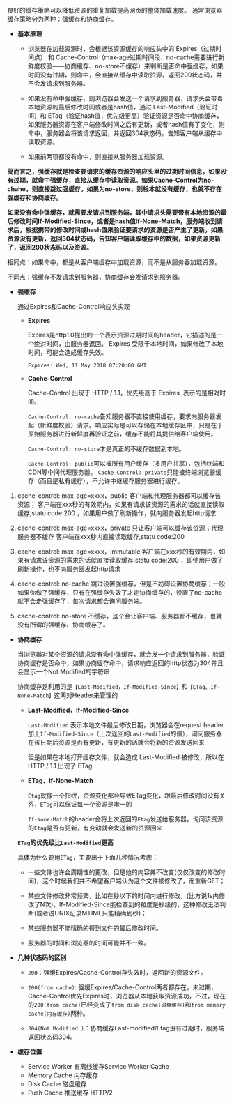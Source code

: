 良好的缓存策略可以降低资源的重复加载提高网页的整体加载速度。
通常浏览器缓存策略分为两种：强缓存和协商缓存。

* **基本原理**
  
  * 浏览器在加载资源时，会根据该资源缓存的响应头中的 Expires（过期时间点） 和 Cache-Control（max-age过期时间段、no-cache需要进行新鲜度校验——协商缓存、no-store不缓存）来判断是否命中强缓存，如果时间没有过期，则命中，会直接从缓存中读取资源，返回200状态码，并不会发请求到服务器。
  
  * 如果没有命中强缓存，则浏览器会发送一个请求到服务器，请求头会带着本地资源的最后修改时间或者是hash值，通过 Last-Modified（验证时间）和 ETag（验证hash值，优先级更高）验证资源是否命中协商缓存，如果服务器资源在客户端修改时间之后有更新，或者hash值有了变化，则命中，服务器会将该请求返回，并返回304状态码，告知客户端从缓存中读取资源。
  
  * 如果前两项都没有命中，则直接从服务器加载资源。
  
    

**简而言之，强缓存就是检查要请求的缓存资源的响应头里的过期时间信息，如果没有过期，就命中强缓存，直接从缓存中读取资源。如果Cache-Control为no-chahe，则直接跳过强缓存。如果为no-store，则根本就没有缓存，也就不存在强缓存和协商缓存。**

**如果没有命中强缓存，就需要发请求到服务端，其中请求头需要带有本地资源的最后修改时间If-Modified-Since，或者是hash值If-None-Match，服务端收到请求后，根据携带的修改时间或hash值来验证要请求的资源是否产生了更新，如果资源没有更新，返回304状态码，告知客户端读取缓存中的数据，如果资源更新了，返回200状态码以及资源。**



相同点：如果命中，都是从客户端缓存中加载资源，而不是从服务器加载资源。

不同点：强缓存不发请求到服务器，协商缓存会发请求到服务器。



* **强缓存**

  通过Expires和Cache-Control响应头实现

  * **Expires**

    Expires是http1.0提出的一个表示资源过期时间的header，它描述的是一个绝对时间，由服务器返回。
    Expires 受限于本地时间，如果修改了本地时间，可能会造成缓存失效。

    `Expires: Wed, 11 May 2018 07:20:00 GMT`

  * **Cache-Control**

    Cache-Control 出现于 HTTP / 1.1，优先级高于 Expires ,表示的是相对时间。

    `Cache-Control: no-cache`告知服务器不直接使用缓存，要求向服务器发起（新鲜度校验）请求。响应实际是可以存储在本地缓存区中，只是在于原始服务器进行新鲜度再验证之前，缓存不能将其提供给客户端使用。

    `Cache-Control: no-store`才是真正的不缓存数据到本地。
    
    `Cache-Control: public`可以被所有用户缓存（多用户共享），包括终端和CDN等中间代理服务器。
    `Cache-Control: private`只能被终端浏览器缓存（而且是私有缓存），不允许中继缓存服务器进行缓存。

1. cache-control: max-age=xxxx，public
   客户端和代理服务器都可以缓存该资源；
   客户端在xxx秒的有效期内，如果有请求该资源的需求的话就直接读取缓存,statu code:200 ，如果用户做了刷新操作，就向服务器发起http请求

2. cache-control: max-age=xxxx，private
   只让客户端可以缓存该资源；代理服务器不缓存
   客户端在xxx秒内直接读取缓存,statu code:200

3. cache-control: max-age=xxxx，immutable
   客户端在xxx秒的有效期内，如果有请求该资源的需求的话就直接读取缓存,statu code:200 ，即使用户做了刷新操作，也不向服务器发起http请求

4. cache-control: no-cache
   跳过设置强缓存，但是不妨碍设置协商缓存；一般如果你做了强缓存，只有在强缓存失效了才走协商缓存的，设置了no-cache就不会走强缓存了，每次请求都会询问服务端。

5. cache-control: no-store
   不缓存，这个会让客户端、服务器都不缓存，也就没有所谓的强缓存、协商缓存了。

   

* **协商缓存**

  当浏览器对某个资源的请求没有命中强缓存，就会发一个请求到服务器，验证协商缓存是否命中，如果协商缓存命中，请求响应返回的http状态为304并且会显示一个Not Modified的字符串

  协商缓存是利用的是`【Last-Modified，If-Modified-Since】`和`【ETag、If-None-Match】`这两对Header来管理的

  * **Last-Modified，If-Modified-Since**

    `Last-Modified` 表示本地文件最后修改日期，浏览器会在request header加上`If-Modified-Since`（上次返回的`Last-Modified`的值），询问服务器在该日期后资源是否有更新，有更新的话就会将新的资源发送回来

    但是如果在本地打开缓存文件，就会造成 Last-Modified 被修改，所以在 HTTP / 1.1 出现了 ETag

  * **ETag、If-None-Match**

    `Etag`就像一个指纹，资源变化都会导致ETag变化，跟最后修改时间没有关系，`ETag`可以保证每一个资源是唯一的

    `If-None-Match`的header会将上次返回的`Etag`发送给服务器，询问该资源的`Etag`是否有更新，有变动就会发送新的资源回来

    

  **`ETag`的优先级比`Last-Modified`更高**

  具体为什么要用`ETag`，主要出于下面几种情况考虑：

  - 一些文件也许会周期性的更改，但是他的内容并不改变(仅仅改变的修改时间)，这个时候我们并不希望客户端认为这个文件被修改了，而重新GET；

  - 某些文件修改非常频繁，比如在秒以下的时间内进行修改，(比方说1s内修改了N次)，If-Modified-Since能检查到的粒度是秒级的，这种修改无法判断(或者说UNIX记录MTIME只能精确到秒)；

  - 某些服务器不能精确的得到文件的最后修改时间。

  - 服务器的时间和浏览器的时间可能并不一致。

    

* **几种状态码的区别**

  * `200`：强缓Expires/Cache-Control存失效时，返回新的资源文件。
  
  * `200(from cache)`: 强缓Expires/Cache-Control两者都存在，未过期，Cache-Control优先Expires时，浏览器从本地获取资源成功，不过，现在的`200(from cache)`已经变成了`from disk cache(磁盘缓存)`和`from memory cache(内存缓存)`两种。

  * `304(Not Modified )`：协商缓存Last-modified/Etag没有过期时，服务端返回状态码304。
  
    
  
* **缓存位置**
  * Service Worker 有离线缓存Service Worker Cache
  * Memory Cache 内存缓存
  * Disk Cache 磁盘缓存
  * Push Cache 推送缓存 HTTP/2


